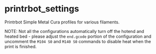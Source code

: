 # printrbot_settings
Printrbot Simple Metal Cura profiles for various filaments.

NOTE: Not all the configurations automatically turn off the hotend and heated bed - please adjust the ```end.gcode``` portion of the configuration and uncomment the ```M104 S0``` and ```M140 S0``` commands to disable heat when the print is finished.
